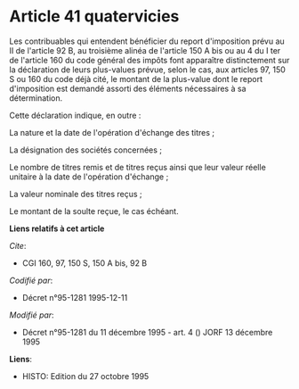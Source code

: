 # Article 41 quatervicies

Les contribuables qui entendent bénéficier du report d'imposition prévu au II de l'article 92 B, au troisième alinéa de
l'article 150 A bis ou au 4 du I ter de l'article 160 du code général des impôts font apparaître distinctement sur la
déclaration de leurs plus-values prévue, selon le cas, aux articles 97, 150 S ou 160 du code déjà cité, le montant de la
plus-value dont le report d'imposition est demandé assorti des éléments nécessaires à sa détermination.

Cette déclaration indique, en outre :

La nature et la date de l'opération d'échange des titres ;

La désignation des sociétés concernées ;

Le nombre de titres remis et de titres reçus ainsi que leur valeur réelle unitaire à la date de l'opération d'échange ;

La valeur nominale des titres reçus ;

Le montant de la soulte reçue, le cas échéant.

**Liens relatifs à cet article**

_Cite_:

  - CGI 160, 97, 150 S, 150 A bis, 92 B

_Codifié par_:

  - Décret n°95-1281 1995-12-11

_Modifié par_:

  - Décret n°95-1281 du 11 décembre 1995 - art. 4 () JORF 13 décembre 1995

**Liens**:

  - HISTO: Edition du 27 octobre 1995

